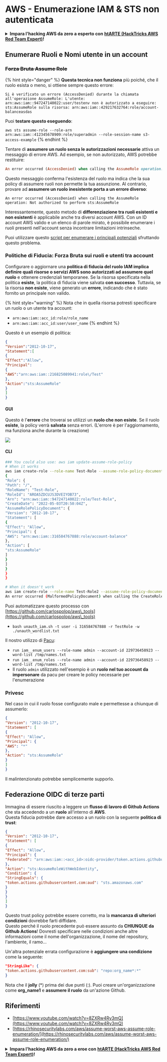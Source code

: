 # AWS - Enumerazione IAM & STS non autenticata

<details>

<summary><strong>Impara l'hacking AWS da zero a esperto con</strong> <a href="https://training.hacktricks.xyz/courses/arte"><strong>htARTE (HackTricks AWS Red Team Expert)</strong></a><strong>!</strong></summary>

Altri modi per supportare HackTricks:

* Se vuoi vedere la tua **azienda pubblicizzata su HackTricks** o **scaricare HackTricks in PDF** Controlla i [**PIANI DI ABBONAMENTO**](https://github.com/sponsors/carlospolop)!
* Ottieni il [**merchandising ufficiale PEASS & HackTricks**](https://peass.creator-spring.com)
* Scopri [**La Famiglia PEASS**](https://opensea.io/collection/the-peass-family), la nostra collezione di [**NFT esclusivi**](https://opensea.io/collection/the-peass-family)
* **Unisciti al** 💬 [**gruppo Discord**](https://discord.gg/hRep4RUj7f) o al [**gruppo telegram**](https://t.me/peass) o **seguici** su **Twitter** 🐦 [**@hacktricks\_live**](https://twitter.com/hacktricks\_live)**.**
* **Condividi i tuoi trucchi di hacking inviando PR a** [**HackTricks**](https://github.com/carlospolop/hacktricks) e [**HackTricks Cloud**](https://github.com/carlospolop/hacktricks-cloud) github repos.

</details>

## Enumerare Ruoli e Nomi utente in un account

### ~~Forza Bruta Assume Role~~

{% hint style="danger" %}
**Questa tecnica non funziona** più poiché, che il ruolo esista o meno, si ottiene sempre questo errore:

`Si è verificato un errore (AccessDenied) durante la chiamata all'operazione AssumeRole: L'utente: arn:aws:iam::947247140022:user/testenv non è autorizzato a eseguire: sts:AssumeRole sulla risorsa: arn:aws:iam::429217632764:role/account-balanceasdas`

Puoi **testare questo eseguendo**:

`aws sts assume-role --role-arn arn:aws:iam::412345678909:role/superadmin --role-session-name s3-access-example`
{% endhint %}

Tentare di **assumere un ruolo senza le autorizzazioni necessarie** attiva un messaggio di errore AWS. Ad esempio, se non autorizzato, AWS potrebbe restituire:
```ruby
An error occurred (AccessDenied) when calling the AssumeRole operation: User: arn:aws:iam::012345678901:user/MyUser is not authorized to perform: sts:AssumeRole on resource: arn:aws:iam::111111111111:role/aws-service-role/rds.amazonaws.com/AWSServiceRoleForRDS
```
Questo messaggio conferma l'esistenza del ruolo ma indica che la sua policy di assumere ruoli non permette la tua assunzione. Al contrario, provare ad **assumere un ruolo inesistente porta a un errore diverso**:
```less
An error occurred (AccessDenied) when calling the AssumeRole operation: Not authorized to perform sts:AssumeRole
```
Interessantemente, questo metodo di **differenziazione tra ruoli esistenti e non esistenti** è applicabile anche tra diversi account AWS. Con un ID account AWS valido e un elenco di parole mirato, è possibile enumerare i ruoli presenti nell'account senza incontrare limitazioni intrinseche.

Puoi utilizzare questo [script per enumerare i principali potenziali](https://github.com/RhinoSecurityLabs/Security-Research/tree/master/tools/aws-pentest-tools/assume\_role\_enum) sfruttando questo problema.

### Politiche di Fiducia: Forza Bruta sui ruoli e utenti tra account

Configurare o aggiornare una **politica di fiducia del ruolo IAM implica definire quali risorse o servizi AWS sono autorizzati ad assumere quel ruolo** e ottenere credenziali temporanee. Se la risorsa specificata nella politica **esiste**, la politica di fiducia viene salvata **con successo**. Tuttavia, se la risorsa **non esiste**, viene generato un **errore**, indicando che è stato fornito un principale non valido.

{% hint style="warning" %}
Nota che in quella risorsa potresti specificare un ruolo o un utente tra account:

* `arn:aws:iam::acc_id:role/role_name`
* `arn:aws:iam::acc_id:user/user_name`
{% endhint %}

Questo è un esempio di politica:
```json
{
"Version":"2012-10-17",
"Statement":[
{
"Effect":"Allow",
"Principal":
{
"AWS":"arn:aws:iam::216825089941:role\/Test"
},
"Action":"sts:AssumeRole"
}
]
}
```
#### GUI

Questo è l'**errore** che troverai se utilizzi un **ruolo che non esiste**. Se il ruolo **esiste**, la policy verrà **salvata** senza errori. (L'errore è per l'aggiornamento, ma funziona anche durante la creazione)

![](<../../../.gitbook/assets/image (153).png>)

#### CLI
```bash
### You could also use: aws iam update-assume-role-policy
# When it works
aws iam create-role --role-name Test-Role --assume-role-policy-document file://a.json
{
"Role": {
"Path": "/",
"RoleName": "Test-Role",
"RoleId": "AROA5ZDCUJS3DVEIYOB73",
"Arn": "arn:aws:iam::947247140022:role/Test-Role",
"CreateDate": "2022-05-03T20:50:04Z",
"AssumeRolePolicyDocument": {
"Version": "2012-10-17",
"Statement": [
{
"Effect": "Allow",
"Principal": {
"AWS": "arn:aws:iam::316584767888:role/account-balance"
},
"Action": [
"sts:AssumeRole"
]
}
]
}
}
}

# When it doesn't work
aws iam create-role --role-name Test-Role2 --assume-role-policy-document file://a.json
An error occurred (MalformedPolicyDocument) when calling the CreateRole operation: Invalid principal in policy: "AWS":"arn:aws:iam::316584767888:role/account-balanceefd23f2"
```
Puoi automatizzare questo processo con [https://github.com/carlospolop/aws\_tools](https://github.com/carlospolop/aws\_tools)

* `bash unauth_iam.sh -t user -i 316584767888 -r TestRole -w ./unauth_wordlist.txt`

Il nostro utilizzo di [Pacu](https://github.com/RhinoSecurityLabs/pacu):

* `run iam__enum_users --role-name admin --account-id 229736458923 --word-list /tmp/names.txt`
* `run iam__enum_roles --role-name admin --account-id 229736458923 --word-list /tmp/names.txt`
* Il ruolo `admin` utilizzato nell'esempio è un **ruolo nel tuo account da impersonare** da pacu per creare le policy necessarie per l'enumerazione

### Privesc

Nel caso in cui il ruolo fosse configurato male e permettesse a chiunque di assumerlo:
```json
{
"Version": "2012-10-17",
"Statement": [
{
"Effect": "Allow",
"Principal": {
"AWS": "*"
},
"Action": "sts:AssumeRole"
}
]
}
```
Il malintenzionato potrebbe semplicemente supporlo.

## Federazione OIDC di terze parti

Immagina di essere riuscito a leggere un **flusso di lavoro di Github Actions** che sta accedendo a un **ruolo** all'interno di **AWS**.\
Questa fiducia potrebbe dare accesso a un ruolo con la seguente **politica di trust**:
```json
{
"Version": "2012-10-17",
"Statement": [
{
"Effect": "Allow",
"Principal": {
"Federated": "arn:aws:iam::<acc_id>:oidc-provider/token.actions.githubusercontent.com"
},
"Action": "sts:AssumeRoleWithWebIdentity",
"Condition": {
"StringEquals": {
"token.actions.githubusercontent.com:aud": "sts.amazonaws.com"
}
}
}
]
}
```
Questo trust policy potrebbe essere corretto, ma la **mancanza di ulteriori condizioni** dovrebbe farti diffidare.\
Questo perché il ruolo precedente può essere assunto da **CHIUNQUE da Github Actions**! Dovresti specificare nelle condizioni anche altre informazioni come il nome dell'organizzazione, il nome del repository, l'ambiente, il ramo...

Un'altra potenziale errata configurazione è **aggiungere una condizione** come la seguente:
```json
"StringLike": {
"token.actions.githubusercontent.com:sub": "repo:org_name*:*"
}
```
Nota che il **jolly** (\*) prima dei due punti (:). Puoi creare un'organizzazione come **org\_name1** e **assumere il ruolo** da un'azione Github.

## Riferimenti

* [https://www.youtube.com/watch?v=8ZXRw4Ry3mQ](https://www.youtube.com/watch?v=8ZXRw4Ry3mQ)
* [https://rhinosecuritylabs.com/aws/assume-worst-aws-assume-role-enumeration/](https://rhinosecuritylabs.com/aws/assume-worst-aws-assume-role-enumeration/)

<details>

<summary><strong>Impara l'hacking AWS da zero a eroe con</strong> <a href="https://training.hacktricks.xyz/courses/arte"><strong>htARTE (HackTricks AWS Red Team Expert)</strong></a><strong>!</strong></summary>

Altri modi per supportare HackTricks:

* Se desideri vedere la tua **azienda pubblicizzata in HackTricks** o **scaricare HackTricks in PDF** Controlla i [**PIANI DI ABBONAMENTO**](https://github.com/sponsors/carlospolop)!
* Ottieni il [**merchandising ufficiale PEASS & HackTricks**](https://peass.creator-spring.com)
* Scopri [**The PEASS Family**](https://opensea.io/collection/the-peass-family), la nostra collezione di [**NFT esclusivi**](https://opensea.io/collection/the-peass-family)
* **Unisciti al** 💬 [**gruppo Discord**](https://discord.gg/hRep4RUj7f) o al [**gruppo telegram**](https://t.me/peass) o **seguici** su **Twitter** 🐦 [**@hacktricks\_live**](https://twitter.com/hacktricks\_live)**.**
* **Condividi i tuoi trucchi di hacking inviando PR a** [**HackTricks**](https://github.com/carlospolop/hacktricks) e [**HackTricks Cloud**](https://github.com/carlospolop/hacktricks-cloud) github repos.

</details>
